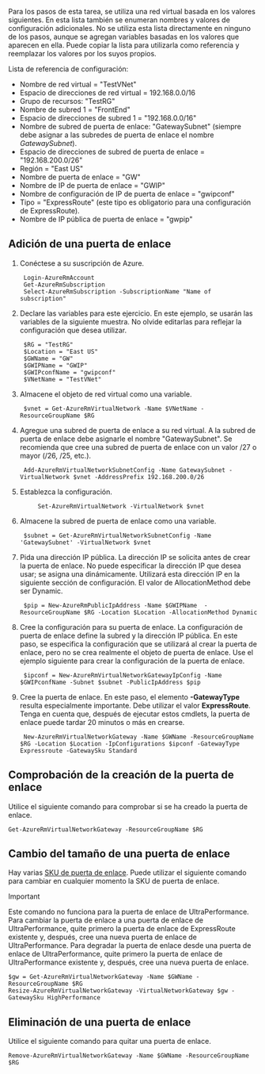 Para los pasos de esta tarea, se utiliza una red virtual basada en los valores siguientes. En esta lista también se enumeran nombres y valores de configuración adicionales. No se utiliza esta lista directamente en ninguno de los pasos, aunque se agregan variables basadas en los valores que aparecen en ella. Puede copiar la lista para utilizarla como referencia y reemplazar los valores por los suyos propios.

Lista de referencia de configuración:

* Nombre de red virtual = "TestVNet"
* Espacio de direcciones de red virtual = 192.168.0.0/16
* Grupo de recursos: "TestRG"
* Nombre de subred 1 = "FrontEnd" 
* Espacio de direcciones de subred 1 = "192.168.0.0/16"
* Nombre de subred de puerta de enlace: "GatewaySubnet" (siempre debe asignar a las subredes de puerta de enlace el nombre *GatewaySubnet*).
* Espacio de direcciones de subred de puerta de enlace = "192.168.200.0/26"
* Región = "East US"
* Nombre de puerta de enlace = "GW"
* Nombre de IP de puerta de enlace = "GWIP"
* Nombre de configuración de IP de puerta de enlace = "gwipconf"
* Tipo = "ExpressRoute" (este tipo es obligatorio para una configuración de ExpressRoute).
* Nombre de IP pública de puerta de enlace = "gwpip"

## <a name="add-a-gateway"></a>Adición de una puerta de enlace
1. Conéctese a su suscripción de Azure. 
   
        Login-AzureRmAccount
        Get-AzureRmSubscription 
        Select-AzureRmSubscription -SubscriptionName "Name of subscription"
2. Declare las variables para este ejercicio. En este ejemplo, se usarán las variables de la siguiente muestra. No olvide editarlas para reflejar la configuración que desea utilizar. 
   
        $RG = "TestRG"
        $Location = "East US"
        $GWName = "GW"
        $GWIPName = "GWIP"
        $GWIPconfName = "gwipconf"
        $VNetName = "TestVNet"
3. Almacene el objeto de red virtual como una variable.
   
        $vnet = Get-AzureRmVirtualNetwork -Name $VNetName -ResourceGroupName $RG
4. Agregue una subred de puerta de enlace a su red virtual. A la subred de puerta de enlace debe asignarle el nombre "GatewaySubnet". Se recomienda que cree una subred de puerta de enlace con un valor /27 o mayor (/26, /25, etc.).
   
        Add-AzureRmVirtualNetworkSubnetConfig -Name GatewaySubnet -VirtualNetwork $vnet -AddressPrefix 192.168.200.0/26
5. Establezca la configuración.
   
            Set-AzureRmVirtualNetwork -VirtualNetwork $vnet
6. Almacene la subred de puerta de enlace como una variable.
   
        $subnet = Get-AzureRmVirtualNetworkSubnetConfig -Name 'GatewaySubnet' -VirtualNetwork $vnet
7. Pida una dirección IP pública. La dirección IP se solicita antes de crear la puerta de enlace. No puede especificar la dirección IP que desea usar; se asigna una dinámicamente. Utilizará esta dirección IP en la siguiente sección de configuración. El valor de AllocationMethod debe ser Dynamic.
   
        $pip = New-AzureRmPublicIpAddress -Name $GWIPName  -ResourceGroupName $RG -Location $Location -AllocationMethod Dynamic
8. Cree la configuración para su puerta de enlace. La configuración de puerta de enlace define la subred y la dirección IP pública. En este paso, se especifica la configuración que se utilizará al crear la puerta de enlace, pero no se crea realmente el objeto de puerta de enlace. Use el ejemplo siguiente para crear la configuración de la puerta de enlace. 
   
        $ipconf = New-AzureRmVirtualNetworkGatewayIpConfig -Name $GWIPconfName -Subnet $subnet -PublicIpAddress $pip
9. Cree la puerta de enlace. En este paso, el elemento **-GatewayType** resulta especialmente importante. Debe utilizar el valor **ExpressRoute**. Tenga en cuenta que, después de ejecutar estos cmdlets, la puerta de enlace puede tardar 20 minutos o más en crearse.
   
        New-AzureRmVirtualNetworkGateway -Name $GWName -ResourceGroupName $RG -Location $Location -IpConfigurations $ipconf -GatewayType Expressroute -GatewaySku Standard

## <a name="verify-the-gateway-was-created"></a>Comprobación de la creación de la puerta de enlace
Utilice el siguiente comando para comprobar si se ha creado la puerta de enlace.

    Get-AzureRmVirtualNetworkGateway -ResourceGroupName $RG

## <a name="resize-a-gateway"></a>Cambio del tamaño de una puerta de enlace
Hay varias [SKU de puerta de enlace](../articles/expressroute/expressroute-about-virtual-network-gateways.md). Puede utilizar el siguiente comando para cambiar en cualquier momento la SKU de puerta de enlace.

> [!IMPORTANT]
> Este comando no funciona para la puerta de enlace de UltraPerformance. Para cambiar la puerta de enlace a una puerta de enlace de UltraPerformance, quite primero la puerta de enlace de ExpressRoute existente y, después, cree una nueva puerta de enlace de UltraPerformance. Para degradar la puerta de enlace desde una puerta de enlace de UltraPerformance, quite primero la puerta de enlace de UltraPerformance existente y, después, cree una nueva puerta de enlace.
> 
> 

    $gw = Get-AzureRmVirtualNetworkGateway -Name $GWName -ResourceGroupName $RG
    Resize-AzureRmVirtualNetworkGateway -VirtualNetworkGateway $gw -GatewaySku HighPerformance

## <a name="remove-a-gateway"></a>Eliminación de una puerta de enlace
Utilice el siguiente comando para quitar una puerta de enlace.

    Remove-AzureRmVirtualNetworkGateway -Name $GWName -ResourceGroupName $RG  
